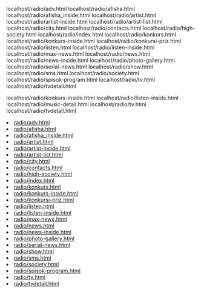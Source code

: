 
localhost/radio/adv.html
localhost/radio/afisha.html
localhost/radio/afisha_inside.html
localhost/radio/artist.html
localhost/radio/artist-inside.html
localhost/radio/artist-list.html
localhost/radio/city.html
localhost/radio/contacts.html
localhost/radio/high-society.html
localhost/radio/index.html 
localhost/radio/konkurs.html
localhost/radio/konkurs-inside.html
localhost/radio/konkursi-priz.html
localhost/radio/listen.html
localhost/radio/listen-inside.html
localhost/radio/max-news.html
localhost/radio/news.html
localhost/radio/news-inside.html
localhost/radio/photo-gallery.html
localhost/radio/serial-news.html
localhost/radio/show.html
localhost/radio/sms.html
localhost/radio/society.html
localhost/radio/spisok-program.html
localhost/radio/tv.html
localhost/radio/tvdetail.html



localhost/radio/konkurs-inside.html
localhost/radio/listen-inside.html
localhost/radio/music-detail.html
localhost/radio/tv.html
localhost/radio/tvdetail.html




<div id="links">

<li><a href="/radio/adv.html">radio/adv.html</a></li>
<li><a href="/radio/afisha.html">radio/afisha.html</a></li>
<li><a href="/radio/afisha_inside.html">radio/afisha_inside.html</a></li>
<li><a href="/radio/artist.html">radio/artist.html</a></li>
<li><a href="/radio/artist-inside.html">radio/artist-inside.html</a></li>
<li><a href="/radio/artist-list.html">radio/artist-list.html</a></li>
<li><a href="/radio/city.html">radio/city.html</a></li>
<li><a href="/radio/contacts.html">radio/contacts.html</a></li>
<li><a href="/radio/high-society.html">radio/high-society.html</a></li>
<li><a href="/radio/index.html">radio/index.html</a></li>
<li><a href="/radio/konkurs.html">radio/konkurs.html</a></li>
<li><a href="/radio/konkurs-inside.html">radio/konkurs-inside.html</a></li>
<li><a href="/radio/konkursi-priz.html">radio/konkursi-priz.html</a></li>
<li><a href="/radio/listen.html">radio/listen.html</a></li>
<li><a href="/radio/listen-inside.html">radio/listen-inside.html</a></li>
<li><a href="/radio/max-news.html">radio/max-news.html</a></li>
<li><a href="/radio/news.html">radio/news.html</a></li>
<li><a href="/radio/news-inside.html">radio/news-inside.html</a></li>
<li><a href="/radio/photo-gallery.html">radio/photo-gallery.html</a></li>
<li><a href="/radio/serial-news.html">radio/serial-news.html</a></li>
<li><a href="/radio/show.html">radio/show.html</a></li>
<li><a href="/radio/sms.html">radio/sms.html</a></li>
<li><a href="/radio/society.html">radio/society.html</a></li>
<li><a href="/radio/spisok-program.html">radio/spisok-program.html</a></li>
<li><a href="/radio/tv.html">radio/tv.html</a></li>
<li><a href="/radio/tvdetail.html">radio/tvdetail.html</a></li>

</div>
